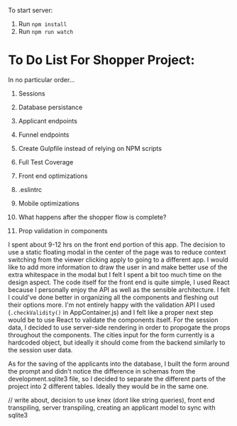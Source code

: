 To start server:
1. Run `npm install`
2. Run `npm run watch`

To Do List For Shopper Project:
===============================

In no particular order...

1. Sessions
2. Database persistance
3. Applicant endpoints
4. Funnel endpoints


1. Create Gulpfile instead of relying on NPM scripts
2. Full Test Coverage
3. Front end optimizations
4. .eslintrc
5. Mobile optimizations
6. What happens after the shopper flow is complete?
7. Prop validation in components

I spent about 9-12 hrs on the front end portion of this app. The decision to use a static floating modal in the center of the page was to reduce context switching from the viewer clicking apply to going to a different app. I would like to add more information to draw the user in and make better use of the extra whitespace in the modal but I felt I spent a bit too much time on the design aspect. The code itself for the front end is quite simple, I used React because I personally enjoy the API as well as the sensible architecture. I felt I could've done better in organizing all the components and fleshing out their options more. I'm not entirely happy with the validation API I used (`.checkValidity()` in AppContainer.js) and I felt like a proper next step would be to use React to validate the components itself. For the session data, I decided to use server-side rendering in order to propogate the props throughout the components. The cities input for the form currently is a hardcoded object, but ideally it should come from the backend similarly to the session user data. 

As for the saving of the applicants into the database, I built the form around the prompt and didn't notice the difference in schemas from the development.sqlite3 file, so I decided to separate the different parts of the project into 2 different tables. Ideally they would be in the same one.

// write about, decision to use knex (dont like string queries), front end transpiling, server transpiling, creating an applicant model to sync with sqlite3
